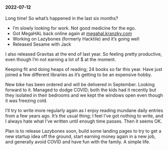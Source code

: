 #### 2022-07-12

Long time! So what’s happened in the last six months?

- I’m slowly looking for work. Not good medicine for the ego.
- Got MegaHAL back online again at [megahal.kranzky.com](https://megahal.kranzky.com)
- Working on Lazybones (formerly Hacktile) and it’s going well
- Released Sesame with Jack

I also released Gravitas at the end of last year. So feeling pretty productive, even though I’m not earning a lot of $ at the moment.

Keeping fit and doing heaps of reading; 24 books so far this year. Have just joined a few different libraries as it’s getting to be an expensive hobby.

New bike has been ordered and will be delivered in September. Looking forward to it. Managed to dodge COVID; both the kids had it recently but they isolated in their bedrooms and we kept the windows open even though it was freezing cold.

I’ll try to write more regularly again as I enjoy reading mundane daily entries from a few years ago. It’s the usual thing; I feel I’ve got nothing to write, and I always hate what I’ve written until enough time passes. Then it seems OK.

Plan is to release Lazybones soon, build some landing pages to try to get a new startup idea off the ground, start earning money again in a new job, and generally avoid COVID and have fun with the family. A simple life.